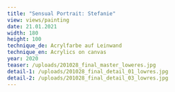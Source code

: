 ```yaml
---
title: "Sensual Portrait: Stefanie"
view: views/painting
date: 21.01.2021
width: 180
height: 100
technique_de: Acrylfarbe auf Leinwand
technique_en: Acrylics on canvas
year: 2020
teaser: /uploads/201028_final_master_loweres.jpg
detail-1: /uploads/201028_final_detail_01_lowres.jpg
detail-2: /uploads/201028_final_detail_03_lowres.jpg
---
```

